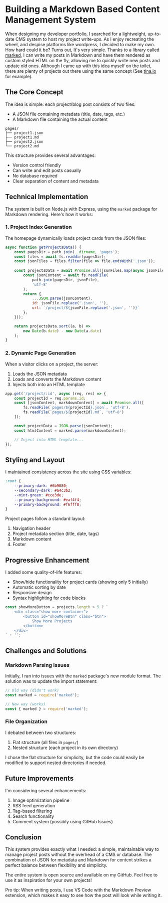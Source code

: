# Building a Markdown Based Content Management System
When designing my developer portfolio, I searched for a lightweight, up-to-date CMS system to host my project write-ups. As I enjoy recreating the wheel, and despise platforms like wordpress, I decided to make my own. How hard could it be? Turns out, It's very simple. Thanks to a library called [marked](https://github.com/markedjs/marked), I can write my posts in Markdown and have them rendered as custom styled HTML on the fly, allowing me to quickly write new posts and update old ones. Although I came up with this idea myself on the toilet, there are plenty of projects out there using the same concept (See [tina.io](https://tina.io/) for example).

## The Core Concept

The idea is simple: each project/blog post consists of two files:
- A JSON file containing metadata (title, date, tags, etc.)
- A Markdown file containing the actual content

```
pages/
├── project1.json
├── project1.md
├── project2.json
└── project2.md
```

This structure provides several advantages:
- Version control friendly
- Can write and edit posts casually
- No database required
- Clear separation of content and metadata

## Technical Implementation

The system is built on Node.js with Express, using the `marked` package for Markdown rendering. Here's how it works:

### 1. Project Index Generation

The homepage dynamically loads project cards from the JSON files:

```javascript
async function getProjectsData() {
    const pagesDir = path.join(__dirname, 'pages');
    const files = await fs.readdir(pagesDir);
    const jsonFiles = files.filter(file => file.endsWith('.json'));
    
    const projectsData = await Promise.all(jsonFiles.map(async jsonFile => {
        const jsonContent = await fs.readFile(
            path.join(pagesDir, jsonFile), 
            'utf-8'
        );
        return {
            ...JSON.parse(jsonContent),
            id: jsonFile.replace('.json', ''),
            url: `/project/${jsonFile.replace('.json', '')}`
        };
    }));

    return projectsData.sort((a, b) => 
        new Date(b.date) - new Date(a.date)
    );
}
```

### 2. Dynamic Page Generation

When a visitor clicks on a project, the server:
1. Loads the JSON metadata
2. Loads and converts the Markdown content
3. Injects both into an HTML template

```javascript
app.get('/project/:id', async (req, res) => {
    const projectId = req.params.id;
    const [jsonContent, markdownContent] = await Promise.all([
        fs.readFile(`pages/${projectId}.json`, 'utf-8'),
        fs.readFile(`pages/${projectId}.md`, 'utf-8')
    ]);

    const projectData = JSON.parse(jsonContent);
    const htmlContent = marked.parse(markdownContent);

    // Inject into HTML template...
});
```

## Styling and Layout

I maintained consistency across the site using CSS variables:

```css
:root {
    --primary-dark: #6b9080;
    --secondary-dark: #a4c3b2;
    --mint-green: #cce3de;
    --primary-background: #eaf4f4;
    --primary-background: #f6fff8;
}
```

Project pages follow a standard layout:
1. Navigation header
2. Project metadata section (title, date, tags)
3. Markdown content
4. Footer

## Progressive Enhancement

I added some quality-of-life features:
- Show/hide functionality for project cards (showing only 5 initially)
- Automatic sorting by date
- Responsive design
- Syntax highlighting for code blocks

```javascript
const showMoreButton = projects.length > 5 ? `
    <div class="show-more-container">
        <button id="showMoreBtn" class="btn">
            Show More Projects
        </button>
    </div>
` : '';
```

## Challenges and Solutions

### Markdown Parsing Issues

Initially, I ran into issues with the `marked` package's new module format. The solution was to update the import statement:

```javascript
// Old way (didn't work)
const marked = require('marked');

// New way (works)
const { marked } = require('marked');
```

### File Organization

I debated between two structures:
1. Flat structure (all files in `pages/`)
2. Nested structure (each project in its own directory)

I chose the flat structure for simplicity, but the code could easily be modified to support nested directories if needed.

## Future Improvements

I'm considering several enhancements:
1. Image optimization pipeline
2. RSS feed generation
3. Tag-based filtering
4. Search functionality
5. Comment system (possibly using GitHub Issues)

## Conclusion

This system provides exactly what I needed: a simple, maintainable way to manage project posts without the overhead of a CMS or database. The combination of JSON for metadata and Markdown for content strikes a perfect balance between flexibility and simplicity.

The entire system is open source and available on my GitHub. Feel free to use it as inspiration for your own projects!

Pro tip: When writing posts, I use VS Code with the Markdown Preview extension, which makes it easy to see how the post will look while writing it.
